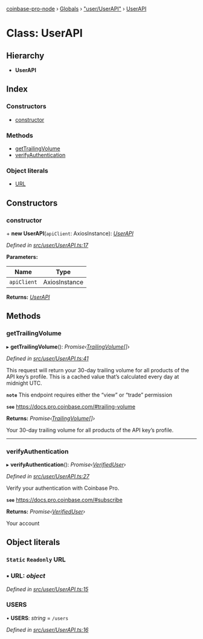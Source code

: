 [coinbase-pro-node](../README.md) › [Globals](../globals.md) › ["user/UserAPI"](../modules/_user_userapi_.md) › [UserAPI](_user_userapi_.userapi.md)

# Class: UserAPI

## Hierarchy

- **UserAPI**

## Index

### Constructors

- [constructor](_user_userapi_.userapi.md#constructor)

### Methods

- [getTrailingVolume](_user_userapi_.userapi.md#gettrailingvolume)
- [verifyAuthentication](_user_userapi_.userapi.md#verifyauthentication)

### Object literals

- [URL](_user_userapi_.userapi.md#static-readonly-url)

## Constructors

### constructor

\+ **new UserAPI**(`apiClient`: AxiosInstance): _[UserAPI](_user_userapi_.userapi.md)_

_Defined in [src/user/UserAPI.ts:17](https://github.com/bennyn/coinbase-pro-node/blob/68f4a94/src/user/UserAPI.ts#L17)_

**Parameters:**

| Name        | Type          |
| ----------- | ------------- |
| `apiClient` | AxiosInstance |

**Returns:** _[UserAPI](_user_userapi_.userapi.md)_

## Methods

### getTrailingVolume

▸ **getTrailingVolume**(): _Promise‹[TrailingVolume](../interfaces/_user_userapi_.trailingvolume.md)[]›_

_Defined in [src/user/UserAPI.ts:41](https://github.com/bennyn/coinbase-pro-node/blob/68f4a94/src/user/UserAPI.ts#L41)_

This request will return your 30-day trailing volume for all products of the API key’s profile. This is a cached value that’s calculated every day at midnight UTC.

**`note`** This endpoint requires either the “view” or “trade” permission

**`see`** https://docs.pro.coinbase.com/#trailing-volume

**Returns:** _Promise‹[TrailingVolume](../interfaces/_user_userapi_.trailingvolume.md)[]›_

Your 30-day trailing volume for all products of the API key’s profile.

---

### verifyAuthentication

▸ **verifyAuthentication**(): _Promise‹[VerifiedUser](../interfaces/_user_userapi_.verifieduser.md)›_

_Defined in [src/user/UserAPI.ts:27](https://github.com/bennyn/coinbase-pro-node/blob/68f4a94/src/user/UserAPI.ts#L27)_

Verify your authentication with Coinbase Pro.

**`see`** https://docs.pro.coinbase.com/#subscribe

**Returns:** _Promise‹[VerifiedUser](../interfaces/_user_userapi_.verifieduser.md)›_

Your account

## Object literals

### `Static` `Readonly` URL

### ▪ **URL**: _object_

_Defined in [src/user/UserAPI.ts:15](https://github.com/bennyn/coinbase-pro-node/blob/68f4a94/src/user/UserAPI.ts#L15)_

### USERS

• **USERS**: _string_ = `/users`

_Defined in [src/user/UserAPI.ts:16](https://github.com/bennyn/coinbase-pro-node/blob/68f4a94/src/user/UserAPI.ts#L16)_
